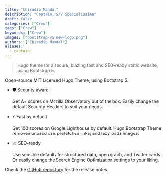 ```yaml
---
title: "Chiradip Mandal"
description: "Captain, S/V Specialissima"
draft: false
categories: ["Crew"]
tags: ["Crew"]
keywords: ["Crew"]
images: ["bootstrap-v5-new-logo.png"]
authors: ["Chiradip Mandal"]
aliases:
  - captain
---
```


> Hugo theme for a secure, blazing fast and SEO-ready static website, using Bootstrap 5.

Open-source MIT Licensed Hugo Theme, using Bootstrap 5.

- 🛡️ Security aware

  Get A+ scores on Mozilla Observatory out of the box. Easily change the default Security Headers to suit your needs.

- ⚡ Fast by default

  Get 100 scores on Google Lighthouse by default. Hugo Bootstrap Theme removes unused css, prefetches links, and lazy loads images.

- 📈 SEO-ready

  Use sensible defaults for structured data, open graph, and Twitter cards. Or easily change the Search Engine Optimization settings to your liking.

Check the [GitHub repository](https://github.com/filipecarneiro/hugo-bootstrap-theme) for the release notes.
